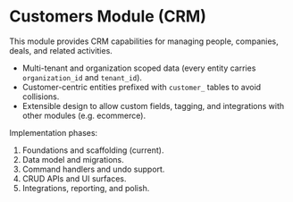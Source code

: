 # Customers Module (CRM)

This module provides CRM capabilities for managing people, companies, deals, and related activities.

- Multi-tenant and organization scoped data (every entity carries `organization_id` and `tenant_id`).
- Customer-centric entities prefixed with `customer_` tables to avoid collisions.
- Extensible design to allow custom fields, tagging, and integrations with other modules (e.g. ecommerce).

Implementation phases:
1. Foundations and scaffolding (current).
2. Data model and migrations.
3. Command handlers and undo support.
4. CRUD APIs and UI surfaces.
5. Integrations, reporting, and polish.
